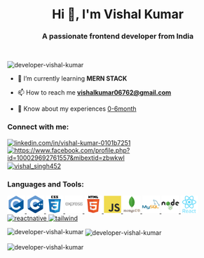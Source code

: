 <h1 align="center">Hi 👋, I'm Vishal Kumar</h1>
<h3 align="center">A passionate frontend developer from India</h3>
<img align="right alt="coding" width="400 src="https://www.google.com/url?sa=i&url=https%3A%2F%2Foutlane.co%2Fnow%2Fnew-shot-programmer-animation%2F&psig=AOvVaw0u8Sr2LJ3Y10Dhh3lA_hAH&ust=1729189075633000&source=images&cd=vfe&opi=89978449&ved=0CBMQjRxqFwoTCJjXl-bBk4kDFQAAAAAdAAAAABAJ">

<p align="left"> <img src="https://komarev.com/ghpvc/?username=developer-vishal-kumar&label=Profile%20views&color=0e75b6&style=flat" alt="developer-vishal-kumar" /> </p>

- 🌱 I’m currently learning **MERN STACK**

- 📫 How to reach me **vishalkumar06762@gmail.com**

- 📄 Know about my experiences [0-6month](0-6month)

<h3 align="left">Connect with me:</h3>
<p align="left">
<a href="https://linkedin.com/in/linkedin.com/in/vishal-kumar-0101b7251" target="blank"><img align="center" src="https://raw.githubusercontent.com/rahuldkjain/github-profile-readme-generator/master/src/images/icons/Social/linked-in-alt.svg" alt="linkedin.com/in/vishal-kumar-0101b7251" height="30" width="40" /></a>
<a href="https://fb.com/https://www.facebook.com/profile.php?id=100029692761557&mibextid=zbwkwl" target="blank"><img align="center" src="https://raw.githubusercontent.com/rahuldkjain/github-profile-readme-generator/master/src/images/icons/Social/facebook.svg" alt="https://www.facebook.com/profile.php?id=100029692761557&mibextid=zbwkwl" height="30" width="40" /></a>
<a href="https://instagram.com/vishal_singh452" target="blank"><img align="center" src="https://raw.githubusercontent.com/rahuldkjain/github-profile-readme-generator/master/src/images/icons/Social/instagram.svg" alt="vishal_singh452" height="30" width="40" /></a>
</p>

<h3 align="left">Languages and Tools:</h3>
<p align="left"> <a href="https://www.cprogramming.com/" target="_blank" rel="noreferrer"> <img src="https://raw.githubusercontent.com/devicons/devicon/master/icons/c/c-original.svg" alt="c" width="40" height="40"/> </a> <a href="https://www.w3schools.com/cpp/" target="_blank" rel="noreferrer"> <img src="https://raw.githubusercontent.com/devicons/devicon/master/icons/cplusplus/cplusplus-original.svg" alt="cplusplus" width="40" height="40"/> </a> <a href="https://www.w3schools.com/css/" target="_blank" rel="noreferrer"> <img src="https://raw.githubusercontent.com/devicons/devicon/master/icons/css3/css3-original-wordmark.svg" alt="css3" width="40" height="40"/> </a> <a href="https://expressjs.com" target="_blank" rel="noreferrer"> <img src="https://raw.githubusercontent.com/devicons/devicon/master/icons/express/express-original-wordmark.svg" alt="express" width="40" height="40"/> </a> <a href="https://www.w3.org/html/" target="_blank" rel="noreferrer"> <img src="https://raw.githubusercontent.com/devicons/devicon/master/icons/html5/html5-original-wordmark.svg" alt="html5" width="40" height="40"/> </a> <a href="https://developer.mozilla.org/en-US/docs/Web/JavaScript" target="_blank" rel="noreferrer"> <img src="https://raw.githubusercontent.com/devicons/devicon/master/icons/javascript/javascript-original.svg" alt="javascript" width="40" height="40"/> </a> <a href="https://www.mongodb.com/" target="_blank" rel="noreferrer"> <img src="https://raw.githubusercontent.com/devicons/devicon/master/icons/mongodb/mongodb-original-wordmark.svg" alt="mongodb" width="40" height="40"/> </a> <a href="https://www.mysql.com/" target="_blank" rel="noreferrer"> <img src="https://raw.githubusercontent.com/devicons/devicon/master/icons/mysql/mysql-original-wordmark.svg" alt="mysql" width="40" height="40"/> </a> <a href="https://nodejs.org" target="_blank" rel="noreferrer"> <img src="https://raw.githubusercontent.com/devicons/devicon/master/icons/nodejs/nodejs-original-wordmark.svg" alt="nodejs" width="40" height="40"/> </a> <a href="https://reactjs.org/" target="_blank" rel="noreferrer"> <img src="https://raw.githubusercontent.com/devicons/devicon/master/icons/react/react-original-wordmark.svg" alt="react" width="40" height="40"/> </a> <a href="https://reactnative.dev/" target="_blank" rel="noreferrer"> <img src="https://reactnative.dev/img/header_logo.svg" alt="reactnative" width="40" height="40"/> </a> <a href="https://tailwindcss.com/" target="_blank" rel="noreferrer"> <img src="https://www.vectorlogo.zone/logos/tailwindcss/tailwindcss-icon.svg" alt="tailwind" width="40" height="40"/> </a> </p>

<p><img align="left" src="https://github-readme-stats.vercel.app/api/top-langs?username=developer-vishal-kumar&show_icons=true&locale=en&layout=compact" alt="developer-vishal-kumar" /></p>

<p>&nbsp;<img align="center" src="https://github-readme-stats.vercel.app/api?username=developer-vishal-kumar&show_icons=true&locale=en" alt="developer-vishal-kumar" /></p>

<p><img align="center" src="https://github-readme-streak-stats.herokuapp.com/?user=developer-vishal-kumar&" alt="developer-vishal-kumar" /></p>

